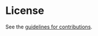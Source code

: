 # License

See the
[guidelines for contributions](https://github.com/oauth-wg/oauth-selective-disclosure-jwt/blob/master/CONTRIBUTING.md).
